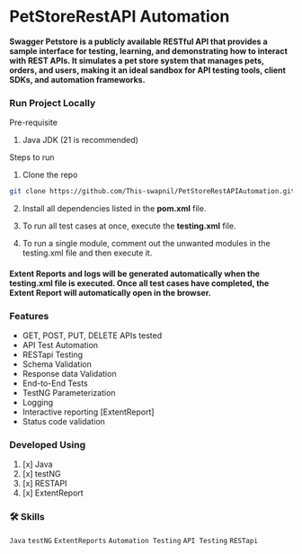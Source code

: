 # PetStoreRestAPI Automation

**Swagger Petstore is a publicly available RESTful API that provides a sample interface for testing, learning, and
demonstrating how to interact with REST APIs. It simulates a pet store system that manages pets, orders, and users,
making it an ideal sandbox for API testing tools, client SDKs, and automation frameworks.**

### Run Project Locally

Pre-requisite

1. Java JDK (21 is recommended)

Steps to run

1. Clone the repo

```bash
git clone https://github.com/This-swapnil/PetStoreRestAPIAutomation.git
```

2. Install all dependencies listed in the **pom.xml** file.

3. To run all test cases at once, execute the **testing.xml** file.

4. To run a single module, comment out the unwanted modules in the testing.xml file and then execute it.

#### Extent Reports and logs will be generated automatically when the testing.xml file is executed. Once all test cases have completed, the Extent Report will automatically open in the browser.

### Features

* GET, POST, PUT, DELETE APIs tested
* API Test Automation
* RESTapi Testing
* Schema Validation
* Response data Validation
* End-to-End Tests
* TestNG Parameterization
* Logging
* Interactive reporting [ExtentReport]
* Status code validation

### Developed Using

1. [x] Java
2. [x] testNG
3. [x] RESTAPI
4. [x] ExtentReport

### **🛠 Skills**

`Java` `testNG` `ExtentReports` `Automation Testing` `API Testing` `RESTapi`